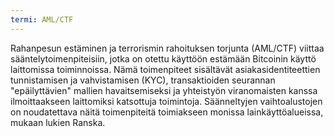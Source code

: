 ```yaml
---
termi: AML/CTF
---
```


Rahanpesun estäminen ja terrorismin rahoituksen torjunta (AML/CTF) viittaa sääntelytoimenpiteisiin, jotka on otettu käyttöön estämään Bitcoinin käyttö laittomissa toiminnoissa. Nämä toimenpiteet sisältävät asiakasidentiteettien tunnistamisen ja vahvistamisen (KYC), transaktioiden seurannan "epäilyttävien" mallien havaitsemiseksi ja yhteistyön viranomaisten kanssa ilmoittaakseen laittomiksi katsottuja toimintoja. Säänneltyjen vaihtoalustojen on noudatettava näitä toimenpiteitä toimiakseen monissa lainkäyttöalueissa, mukaan lukien Ranska.